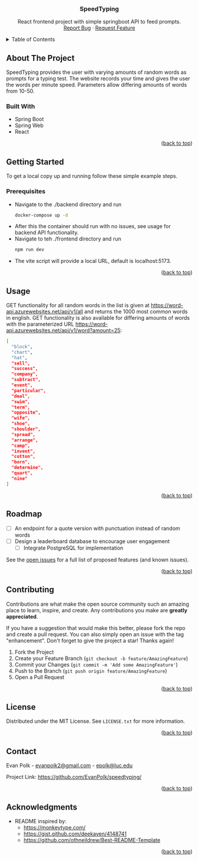 <a name="readme-top"></a>

<h3 align="center">SpeedTyping</h3>

  <p align="center">
    React frontend project with simple springboot API to feed prompts.
    <br />
    <a href="https://github.com/EvanPolk/chess_index/issues">Report Bug</a>
    ·
    <a href="https://github.com/EvanPolk/chess_index/issues">Request Feature</a>
  </p>
</div>



<!-- TABLE OF CONTENTS -->
<details>
  <summary>Table of Contents</summary>
  <ol>
    <li>
      <a href="#about-the-project">About The Project</a>
      <ul>
        <li><a href="#built-with">Built With</a></li>
      </ul>
    </li>
    <li>
      <a href="#getting-started">Getting Started</a>
      <ul>
        <li><a href="#prerequisites">Prerequisites</a></li>
        <li><a href="#installation">Installation</a></li>
      </ul>
    </li>
    <li><a href="#usage">Usage</a></li>
    <li><a href="#roadmap">Roadmap</a></li>
    <li><a href="#contributing">Contributing</a></li>
    <li><a href="#license">License</a></li>
    <li><a href="#contact">Contact</a></li>
    <li><a href="#acknowledgments">Acknowledgments</a></li>
  </ol>
</details>



<!-- ABOUT THE PROJECT -->
## About The Project
  SpeedTyping provides the user with varying amounts of random words as prompts for a typing test. The website records your time and gives the user the words per minute speed. Parameters allow differing amounts of words from 10-50.


### Built With

* Spring Boot
* Spring Web
* React

<p align="right">(<a href="#readme-top">back to top</a>)</p>



<!-- GETTING STARTED -->
## Getting Started

To get a local copy up and running follow these simple example steps.

### Prerequisites

* Navigate to the ./backend directory and run
  ```sh
  docker-compose up -d
  ```
* After this the container should run with no issues, see usage for backend API functionality.
* Navigate to teh ./frontend directory and run
  ```sh
  npm run dev
  ```
* The vite script will provide a local URL, default is localhost:5173.

<p align="right">(<a href="#readme-top">back to top</a>)</p>



<!-- USAGE EXAMPLES -->
## Usage

GET functionality for all random words in the list is given at https://word-api.azurewebsites.net/api/v1/all and returns the 1000 most common words in english.
GET functionality is also available for differing amounts of words with the parameterized URL https://word-api.azurewebsites.net/api/v1/word?amount=25:
```sh
[
  "block",
  "chart",
  "hat",
  "sell",
  "success",
  "company",
  "subtract",
  "event",
  "particular",
  "deal",
  "swim",
  "term",
  "opposite",
  "wife",
  "shoe",
  "shoulder",
  "spread",
  "arrange",
  "camp",
  "invent",
  "cotton",
  "born",
  "determine",
  "quart",
  "nine"
]
```


<p align="right">(<a href="#readme-top">back to top</a>)</p>



<!-- ROADMAP -->
## Roadmap

- [ ] An endpoint for a quote version with punctuation instead of random words
- [ ] Design a leaderboard database to encourage user engagement
    - [ ] Integrate PostgreSQL for implementation

See the [open issues](https://github.com/github_username/repo_name/issues) for a full list of proposed features (and known issues).

<p align="right">(<a href="#readme-top">back to top</a>)</p>



<!-- CONTRIBUTING -->
## Contributing

Contributions are what make the open source community such an amazing place to learn, inspire, and create. Any contributions you make are **greatly appreciated**.

If you have a suggestion that would make this better, please fork the repo and create a pull request. You can also simply open an issue with the tag "enhancement".
Don't forget to give the project a star! Thanks again!

1. Fork the Project
2. Create your Feature Branch (`git checkout -b feature/AmazingFeature`)
3. Commit your Changes (`git commit -m 'Add some AmazingFeature'`)
4. Push to the Branch (`git push origin feature/AmazingFeature`)
5. Open a Pull Request

<p align="right">(<a href="#readme-top">back to top</a>)</p>



<!-- LICENSE -->
## License

Distributed under the MIT License. See `LICENSE.txt` for more information.

<p align="right">(<a href="#readme-top">back to top</a>)</p>



<!-- CONTACT -->
## Contact

Evan Polk - evanpolk2@gmail.com - epolk@luc.edu

Project Link: https://github.com/EvanPolk/speedtyping/

<p align="right">(<a href="#readme-top">back to top</a>)</p>



<!-- ACKNOWLEDGMENTS -->
## Acknowledgments

* README inspired by:
  * https://monkeytype.com/
  * https://gist.github.com/deekayen/4148741
  * https://github.com/othneildrew/Best-README-Template

<p align="right">(<a href="#readme-top">back to top</a>)</p>



<!-- MARKDOWN LINKS & IMAGES -->
<!-- https://www.markdownguide.org/basic-syntax/#reference-style-links -->
[contributors-shield]: https://img.shields.io/github/contributors/github_username/repo_name.svg?style=for-the-badge
[contributors-url]: https://github.com/github_username/repo_name/graphs/contributors
[forks-shield]: https://img.shields.io/github/forks/github_username/repo_name.svg?style=for-the-badge
[forks-url]: https://github.com/github_username/repo_name/network/members
[stars-shield]: https://img.shields.io/github/stars/github_username/repo_name.svg?style=for-the-badge
[stars-url]: https://github.com/github_username/repo_name/stargazers
[issues-shield]: https://img.shields.io/github/issues/github_username/repo_name.svg?style=for-the-badge
[issues-url]: https://github.com/github_username/repo_name/issues
[license-shield]: https://img.shields.io/github/license/github_username/repo_name.svg?style=for-the-badge
[license-url]: https://github.com/github_username/repo_name/blob/master/LICENSE.txt
[linkedin-shield]: https://img.shields.io/badge/-LinkedIn-black.svg?style=for-the-badge&logo=linkedin&colorB=555
[linkedin-url]: https://linkedin.com/in/linkedin_username
[product-screenshot]: images/screenshot.png
[Next.js]: https://img.shields.io/badge/next.js-000000?style=for-the-badge&logo=nextdotjs&logoColor=white
[Next-url]: https://nextjs.org/
[React.js]: https://img.shields.io/badge/React-20232A?style=for-the-badge&logo=react&logoColor=61DAFB
[React-url]: https://reactjs.org/
[Vue.js]: https://img.shields.io/badge/Vue.js-35495E?style=for-the-badge&logo=vuedotjs&logoColor=4FC08D
[Vue-url]: https://vuejs.org/
[Angular.io]: https://img.shields.io/badge/Angular-DD0031?style=for-the-badge&logo=angular&logoColor=white
[Angular-url]: https://angular.io/
[Svelte.dev]: https://img.shields.io/badge/Svelte-4A4A55?style=for-the-badge&logo=svelte&logoColor=FF3E00
[Svelte-url]: https://svelte.dev/
[Laravel.com]: https://img.shields.io/badge/Laravel-FF2D20?style=for-the-badge&logo=laravel&logoColor=white
[Laravel-url]: https://laravel.com
[Bootstrap.com]: https://img.shields.io/badge/Bootstrap-563D7C?style=for-the-badge&logo=bootstrap&logoColor=white
[Bootstrap-url]: https://getbootstrap.com
[JQuery.com]: https://img.shields.io/badge/jQuery-0769AD?style=for-the-badge&logo=jquery&logoColor=white
[JQuery-url]: https://jquery.com 

